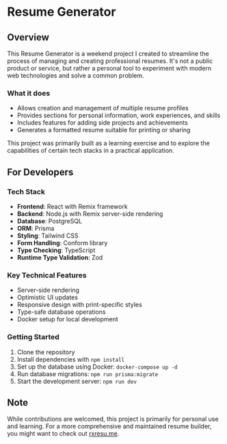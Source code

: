 # Resume Generator

## Overview

This Resume Generator is a weekend project I created to streamline the process of managing and creating professional resumes. It's not a public product or service, but rather a personal tool to experiment with modern web technologies and solve a common problem.

### What it does

- Allows creation and management of multiple resume profiles
- Provides sections for personal information, work experiences, and skills
- Includes features for adding side projects and achievements
- Generates a formatted resume suitable for printing or sharing

This project was primarily built as a learning exercise and to explore the capabilities of certain tech stacks in a practical application.

## For Developers

### Tech Stack

- **Frontend**: React with Remix framework
- **Backend**: Node.js with Remix server-side rendering
- **Database**: PostgreSQL
- **ORM**: Prisma
- **Styling**: Tailwind CSS
- **Form Handling**: Conform library
- **Type Checking**: TypeScript
- **Runtime Type Validation**: Zod

### Key Technical Features

- Server-side rendering
- Optimistic UI updates
- Responsive design with print-specific styles
- Type-safe database operations
- Docker setup for local development

### Getting Started

1. Clone the repository
2. Install dependencies with `npm install`
3. Set up the database using Docker: `docker-compose up -d`
4. Run database migrations: `npm run prisma:migrate`
5. Start the development server: `npm run dev`

## Note

While contributions are welcomed, this project is primarily for personal use and learning. For a more comprehensive and maintained resume builder, you might want to check out [rxresu.me](https://rxresu.me/).
